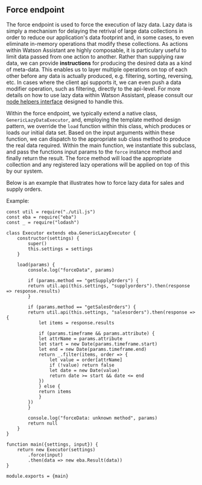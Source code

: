 ## Force endpoint

The force endpoint is used to force the execution of lazy data. Lazy data is simply a mechanism for delaying the retrival of large data collections in order to reduce our application's data footprint and, in some cases, to even eliminate in-memory operations that modify these collections. As actions within Watson Assistant are highly composable, it is particulary useful to limit data passed from one action to another. Rather than supplying raw data, we can provide **instructions** for producing the desired data as a kind of meta-data. This enables us to layer multiple operations on top of each other before any data is actually produced, e.g. filtering, sorting, reversing, etc. In cases where the client api supports it, we can even push a data modifier operation, such as filtering, directly to the api-level. For more details on how to use lazy data within Watson Assistant, please consult our [node helpers interface](../NodeHelpers.md#lazy-evaluation) designed to handle this.

Within the force endpoint, we typically extend a native class, `GenericLazyDataExecutor`, and, employing the template method design pattern, we override the `load` function within this class, which produces or loads our initial data set. Based on the input arguments within these function, we can dispatch to the appropriate sub class method to produce the real data required. Within the main function, we instantiate this subclass, and pass the functions input params to the `force` instance method and finally return the result. The force method will load the appropriate collection and any registered lazy operations will be applied on top of this by our system.

Below is an example that illustrates how to force lazy data for sales and supply orders.

Example:
```
const util = require("./util.js")
const eba = require("eba")
const _ = require("lodash")

class Executor extends eba.GenericLazyExecutor {
    constructor(settings) {
        super()
        this.settings = settings
    }

    load(params) {
        console.log("forceData", params)

        if (params.method == "getSupplyOrders") {
        return util.api(this.settings, "supplyorders").then(response => response.results)
        }

        if (params.method == "getSalesOrders") {
        return util.api(this.settings, "salesorders").then(response => {
            let items = response.results

            if (params.timeframe && params.attribute) {
            let attrName = params.attribute
            let start = new Date(params.timeframe.start)
            let end = new Date(params.timeframe.end)
            return _.filter(items, order => {
                let value = order[attrName]
                if (!value) return false
                let date = new Date(value)
                return date >= start && date <= end
            })
            } else {
            return items
            }
        })
        }
        
        console.log("forceData: unknown method", params)
        return null
    }
}

function main({settings, input}) {
    return new Executor(settings)
        .force(input)
        .then(data => new eba.Result(data))
}

module.exports = {main}
```